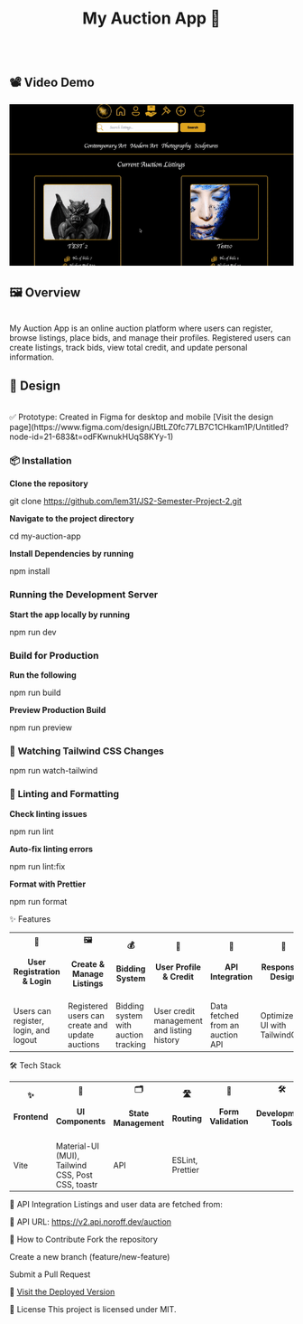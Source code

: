 <div align="center">
  <h1><strong>My Auction App 🎨</strong></h1>
  <br><br>
</div>

<h2> 📽  <strong>Video Demo </strong></h2>

  ![Video Demo](./images/SProjectClip.gif)


<h2> 🖼 <strong> Overview </strong> </h2> <br>
My Auction App is an online auction platform where users can register, browse listings, place bids, and manage their profiles. Registered users can create listings, track bids, view total credit, and update personal information.

 <h2> 🎨<strong> Design </strong> </h2> <br>
✅ Prototype: Created in Figma for desktop and mobile
[Visit the design page](https://www.figma.com/design/JBtLZ0fc77LB7C1CHkam1P/Untitled?node-id=21-683&t=odFKwnukHUqS8KYy-1)

<h3>📦  <strong> Installation </strong> </h3>

**Clone the repository**

git clone https://github.com/lem31/JS2-Semester-Project-2.git

**Navigate to the project directory**

cd my-auction-app

**Install Dependencies by running**

npm install

<h3> <strong> Running the Development Server </strong> </h3>

**Start the app locally by running**

npm run dev

<h3> <strong> Build for Production </strong> </h3>

**Run the following**

npm run build

**Preview Production Build**

npm run preview

<h3> 🔄 <strong> Watching Tailwind CSS Changes </strong> </h3>

npm run watch-tailwind

 <h3>🔧 <strong> Linting and Formatting </strong> </h3>

**Check linting issues**

npm run lint

**Auto-fix linting errors**

npm run lint:fix

**Format with Prettier**

npm run format

✨ Features

<table> <tr> <th><strong>📜<h4> User Registration & Login </h4></strong></th> <th><strong> 🖼 <h4> Create & Manage Listings </h4> </strong></th> <th><strong> 💰 <h4> Bidding System </h4> </strong></th> <th><strong> 👤 <h4> User Profile & Credit </h4> </strong></th> <th><strong> 📡 <h4> API Integration </h4> </strong></th> <th><strong> 🎨 <h4> Responsive Design </h4> </strong></th> </tr> <tr> <td>Users can register, login, and logout</td> <td>Registered users can create and update auctions</td> <td>Bidding system with auction tracking</td> <td>User credit management and listing history</td> <td>Data fetched from an auction API</td> <td>Optimized UI with TailwindCSS</td> </tr> </table>

🛠 Tech Stack

<table> <tr> <th align='center'> ✨ <strong><h4>Frontend</h4></strong> </th> <th align='center'> 🎨 <strong><h4>UI Components</h4></strong> </th> <th align='center'> 🗂️ <strong><h4>State Management</h4></strong> </th> <th align='center'> 🛣️ <strong><h4>Routing</h4></strong> </th> <th align='center'> 📝 <strong><h4>Form Validation</h4></strong> </th> <th align='center'> 🛠️ <strong><h4>Development Tools</h4></strong> </th> </tr> <tr> <td> Vite</td> <td>Material-UI (MUI), Tailwind CSS, Post CSS, toastr</td> <td>API</td> <td>ESLint, Prettier</td> </tr> </table>

🔗 API Integration
Listings and user data are fetched from:

🔗 API URL: https://v2.api.noroff.dev/auction

🤝 How to Contribute
Fork the repository

Create a new branch (feature/new-feature)

Submit a Pull Request

🚀 [Visit the Deployed Version](https://art-auction-app-meyer.vercel.app/)

📝 License
This project is licensed under MIT.
